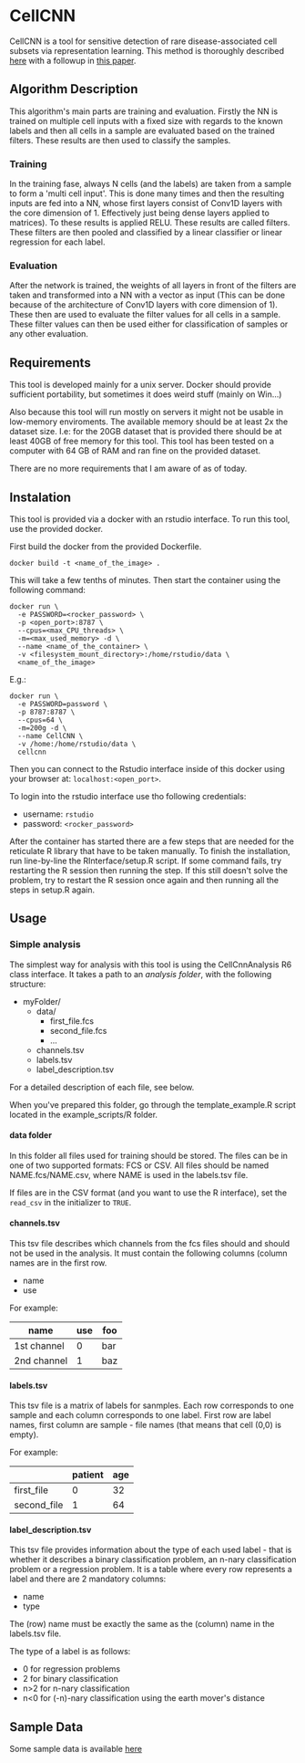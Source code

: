 # CellCNN

CellCNN is a tool for sensitive detection of rare disease-associated cell
subsets via representation learning. This method is thoroughly described
[here](https://www.nature.com/articles/ncomms14825) with a followup in [this
paper](https://www.pnas.org/doi/10.1073/pnas.2003026117).

## Algorithm Description

This algorithm's main parts are training and evaluation. Firstly the
NN is trained on multiple cell inputs with a fixed size with regards
to the known labels and then all cells in a sample are evaluated based
on the trained filters. These results are then used to classify the samples.

### Training

In the training fase, always N cells (and the labels) are taken from a sample
to form a 'multi cell input'. This is done many times and then the resulting
inputs are fed into a NN, whose first layers consist of Conv1D layers with
the core dimension of 1. Effectively just being dense layers applied
to matrices). To these results is applied RELU. These results are called filters.
These filters are then pooled and classified by a linear classifier or
linear regression for each label.

### Evaluation

After the network is trained, the weights of all layers in front of the filters
are taken and transformed into a NN with a vector as input (This can be done
because of the architecture of Conv1D layers with core dimension of 1). These
then are used to evaluate the filter values for all cells in a sample.
These filter values can then be used either for classification of samples
or any other evaluation.

## Requirements

This tool is developed mainly for a unix server. Docker should provide
sufficient portability, but sometimes it does weird stuff (mainly on Win...)

Also because this tool will run mostly on servers it might not be usable
in low-memory enviroments. The available memory should be at least 2x the
dataset size. I.e: for the 20GB dataset that is provided there should be
at least 40GB of free memory for this tool.
This tool has been tested on a computer with 64 GB of RAM and ran fine
on the provided dataset.

There are no more requirements that I am aware of as of today.

## Instalation

This tool is provided via a docker with an rstudio interface. To run this tool,
use the provided docker.

First build the docker from the provided Dockerfile.

```docker build -t <name_of_the_image> .```

This will take a few tenths of minutes. Then start the container using the following command:

```(bash)
docker run \
  -e PASSWORD=<rocker_password> \
  -p <open_port>:8787 \
  --cpus=<max_CPU_threads> \
  -m=<max_used_memory> -d \
  --name <name_of_the_container> \
  -v <filesystem_mount_directory>:/home/rstudio/data \
  <name_of_the_image>
```

E.g.:

```(bash)
docker run \
  -e PASSWORD=password \
  -p 8787:8787 \
  --cpus=64 \
  -m=200g -d \
  --name CellCNN \
  -v /home:/home/rstudio/data \
  cellcnn
```

Then you can connect to the Rstudio interface inside of this docker using your
browser at: `localhost:<open_port>`.

To login into the rstudio interface use tho following credentials:

- username: `rstudio`
- password: `<rocker_password>`

After the container has started there are a few steps that are needed for the
reticulate R library that have to be taken manually.
To finish the installation, run line-by-line the RInterface/setup.R script.
If some command fails, try restarting the R session then running the step.
If this still doesn't solve the problem, try to restart the R session once
again and then running all the steps in setup.R again.

## Usage

### Simple analysis

The simplest way for analysis with this tool is using the CellCnnAnalysis R6
class interface. It takes a path to an *analysis folder*, with the following structure:

- myFolder/
  - data/
    - first_file.fcs
    - second_file.fcs
    - ...
  - channels.tsv
  - labels.tsv
  - label_description.tsv

For a detailed description of each file, see below.

When you've prepared this folder, go through the template_example.R script
located in the example_scripts/R folder.

#### data folder

In this folder all files used for training should be stored. The files can
be in one of two supported formats: FCS or CSV.
All files should be named NAME.fcs/NAME.csv, where NAME is used in the
labels.tsv file.

If files are in the CSV format (and you want to use the R interface),
set the `read_csv` in the initializer to `TRUE`.

#### channels.tsv

This tsv file describes which channels from the fcs files should and should not
be used in the analysis. It must contain the following columns (column names
are in the first row.

- name
- use

For example:

| name        | use | foo |
|-------------|-----|-----|
| 1st channel | 0   | bar |
| 2nd channel | 1   | baz |

#### labels.tsv

This tsv file is a matrix of labels for sanmples. Each row corresponds
to one sample and each column corresponds to one label.
First row are label names, first column are sample - file names (that means
that cell (0,0) is empty).

For example:

|             | patient | age |
|-------------|---------|-----|
| first_file  | 0       | 32  |
| second_file | 1       | 64  |

#### label_description.tsv

This tsv file provides information about the type of each used label - that is
whether it describes a binary classification problem, an n-nary classification
problem or a regression problem. It is a table where every row represents
a label and there are 2 mandatory columns:

- name
- type

The (row) name must be exactly the same as the (column) name in the labels.tsv
file.

The type of a label is as follows:

- 0 for regression problems
- 2 for binary classification
- n>2 for n-nary classification
- n<0 for (-n)-nary classification using the earth mover's distance

## Sample Data

Some sample data is available [here](https://cunicz-my.sharepoint.com/:u:/g/personal/73488560_cuni_cz/EfUUA4BZVvZIn2dTGx0q-O0ByZlLn8_tJzhA-85n3viBvQ?e=lBZNs6)
